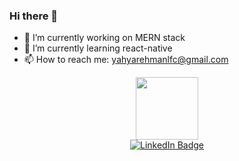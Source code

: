 ### Hi there 👋
- 🔭 I’m currently working on MERN stack
- 🌱 I’m currently learning react-native
- 📫 How to reach me: yahyarehmanlfc@gmail.com

<!--
**yahyalfc/yahyalfc** is a ✨ _special_ ✨ repository because its `README.md` (this file) appears on your GitHub profile.

Here are some ideas to get you started:

- 🔭 I’m currently working on  MERN stack
- 🌱 I’m currently learning ...
- 👯 I’m looking to collaborate on ...
- 🤔 I’m looking for help with ...
- 💬 Ask me about ...
- 📫 How to reach me: yahyarehmanlfc@gmail.com

-->

<div id="header" align="center">
  <img src="https://media.giphy.com/media/M9gbBd9nbDrOTu1Mqx/giphy.gif" width="100"/>
  <div id="badges">
 <a href="https://www.linkedin.com/in/yahyarehman/"> <img src="https://img.shields.io/badge/LinkedIn-blue?style=for-the-badge&logo=linkedin&logoColor=white" alt="LinkedIn Badge"/> </a>
</div>
</div>

